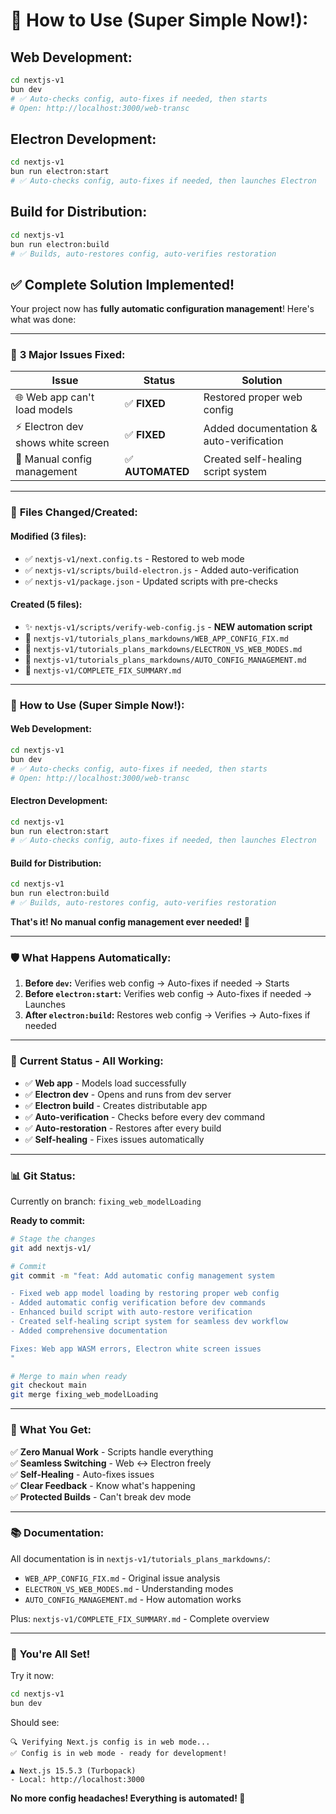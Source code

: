 # 🚀 **How to Use (Super Simple Now!):**

## **Web Development:**

```bash
cd nextjs-v1
bun dev
# ✅ Auto-checks config, auto-fixes if needed, then starts
# Open: http://localhost:3000/web-transc
```

## **Electron Development:**

```bash
cd nextjs-v1
bun run electron:start
# ✅ Auto-checks config, auto-fixes if needed, then launches Electron
```

## **Build for Distribution:**

```bash
cd nextjs-v1
bun run electron:build
# ✅ Builds, auto-restores config, auto-verifies restoration
```

## ✅ **Complete Solution Implemented!**

Your project now has **fully automatic configuration management**! Here's what was done:

---

### 🎯 **3 Major Issues Fixed:**

| Issue                              | Status           | Solution                                |
| ---------------------------------- | ---------------- | --------------------------------------- |
| 🌐 Web app can't load models       | ✅ **FIXED**     | Restored proper web config              |
| ⚡ Electron dev shows white screen | ✅ **FIXED**     | Added documentation & auto-verification |
| 🔧 Manual config management        | ✅ **AUTOMATED** | Created self-healing script system      |

---

### 📁 **Files Changed/Created:**

#### **Modified (3 files):**

-   ✅ `nextjs-v1/next.config.ts` - Restored to web mode
-   ✅ `nextjs-v1/scripts/build-electron.js` - Added auto-verification
-   ✅ `nextjs-v1/package.json` - Updated scripts with pre-checks

#### **Created (5 files):**

-   ✨ `nextjs-v1/scripts/verify-web-config.js` - **NEW automation script**
-   📖 `nextjs-v1/tutorials_plans_markdowns/WEB_APP_CONFIG_FIX.md`
-   📖 `nextjs-v1/tutorials_plans_markdowns/ELECTRON_VS_WEB_MODES.md`
-   📖 `nextjs-v1/tutorials_plans_markdowns/AUTO_CONFIG_MANAGEMENT.md`
-   📖 `nextjs-v1/COMPLETE_FIX_SUMMARY.md`

---

### 🚀 **How to Use (Super Simple Now!):**

#### **Web Development:**

```bash
cd nextjs-v1
bun dev
# ✅ Auto-checks config, auto-fixes if needed, then starts
# Open: http://localhost:3000/web-transc
```

#### **Electron Development:**

```bash
cd nextjs-v1
bun run electron:start
# ✅ Auto-checks config, auto-fixes if needed, then launches Electron
```

#### **Build for Distribution:**

```bash
cd nextjs-v1
bun run electron:build
# ✅ Builds, auto-restores config, auto-verifies restoration
```

**That's it! No manual config management ever needed! 🎉**

---

### 🛡️ **What Happens Automatically:**

1. **Before `dev`:** Verifies web config → Auto-fixes if needed → Starts
2. **Before `electron:start`:** Verifies web config → Auto-fixes if needed → Launches
3. **After `electron:build`:** Restores web config → Verifies → Auto-fixes if needed

---

### 🧪 **Current Status - All Working:**

-   ✅ **Web app** - Models load successfully
-   ✅ **Electron dev** - Opens and runs from dev server
-   ✅ **Electron build** - Creates distributable app
-   ✅ **Auto-verification** - Checks before every dev command
-   ✅ **Auto-restoration** - Restores after every build
-   ✅ **Self-healing** - Fixes issues automatically

---

### 📊 **Git Status:**

Currently on branch: `fixing_web_modelLoading`

**Ready to commit:**

```bash
# Stage the changes
git add nextjs-v1/

# Commit
git commit -m "feat: Add automatic config management system

- Fixed web app model loading by restoring proper web config
- Added automatic config verification before dev commands
- Enhanced build script with auto-restore verification
- Created self-healing script system for seamless dev workflow
- Added comprehensive documentation

Fixes: Web app WASM errors, Electron white screen issues
"

# Merge to main when ready
git checkout main
git merge fixing_web_modelLoading
```

---

### 🎉 **What You Get:**

✅ **Zero Manual Work** - Scripts handle everything  
✅ **Seamless Switching** - Web ↔ Electron freely  
✅ **Self-Healing** - Auto-fixes issues  
✅ **Clear Feedback** - Know what's happening  
✅ **Protected Builds** - Can't break dev mode

---

### 📚 **Documentation:**

All documentation is in `nextjs-v1/tutorials_plans_markdowns/`:

-   `WEB_APP_CONFIG_FIX.md` - Original issue analysis
-   `ELECTRON_VS_WEB_MODES.md` - Understanding modes
-   `AUTO_CONFIG_MANAGEMENT.md` - How automation works

Plus: `nextjs-v1/COMPLETE_FIX_SUMMARY.md` - Complete overview

---

### 🎊 **You're All Set!**

Try it now:

```bash
cd nextjs-v1
bun dev
```

Should see:

```
🔍 Verifying Next.js config is in web mode...
✅ Config is in web mode - ready for development!

▲ Next.js 15.5.3 (Turbopack)
- Local: http://localhost:3000
```

**No more config headaches! Everything is automated! 🚀**
